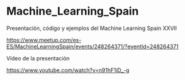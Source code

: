 # Machine_Learning_Spain

Presentación, código y ejemplos del Machine Learning Spain XXVII

https://www.meetup.com/es-ES/MachineLearningSpain/events/248264371/?eventId=248264371

Vídeo de la presentación

https://www.youtube.com/watch?v=n91hF1iD_-g
